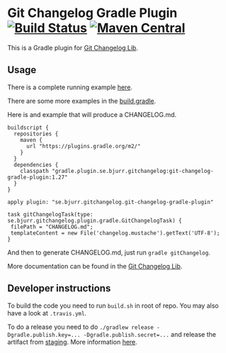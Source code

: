 # Git Changelog Gradle Plugin [![Build Status](https://travis-ci.org/tomasbjerre/git-changelog-gradle-plugin.svg?branch=master)](https://travis-ci.org/tomasbjerre/git-changelog-gradle-plugin) [![Maven Central](https://maven-badges.herokuapp.com/maven-central/se.bjurr.gitchangelog/git-changelog-gradle-plugin/badge.svg)](https://maven-badges.herokuapp.com/maven-central/se.bjurr.gitchangelog/git-changelog-gradle-plugin)

This is a Gradle plugin for [Git Changelog Lib](https://github.com/tomasbjerre/git-changelog-lib).

## Usage ##
There is a complete running example [here](https://github.com/tomasbjerre/git-changelog-gradle-plugin/tree/master/git-changelog-gradle-plugin-example).

There are some more examples in the [build.gradle](https://github.com/tomasbjerre/git-changelog-gradle-plugin/blob/master/git-changelog-gradle-plugin-example/build.gradle).

Here is and example that will produce a CHANGELOG.md.

```
buildscript {
  repositories {
    maven {
      url "https://plugins.gradle.org/m2/"
    }
  }
  dependencies {
    classpath "gradle.plugin.se.bjurr.gitchangelog:git-changelog-gradle-plugin:1.27"
  }
}

apply plugin: "se.bjurr.gitchangelog.git-changelog-gradle-plugin"

task gitChangelogTask(type: se.bjurr.gitchangelog.plugin.gradle.GitChangelogTask) {
 filePath = "CHANGELOG.md";
 templateContent = new File('changelog.mustache').getText('UTF-8');
}
```

And then to generate CHANGELOG.md, just run `gradle gitChangelog`.

More documentation can be found in the [Git Changelog Lib](https://github.com/tomasbjerre/git-changelog-lib).

## Developer instructions

To build the code you need to run `build.sh` in root of repo. You may also have a look at `.travis.yml`.

To do a release you need to do `./gradlew release -Dgradle.publish.key=... -Dgradle.publish.secret=...` and release the artifact from [staging](https://oss.sonatype.org/#stagingRepositories). More information [here](http://central.sonatype.org/pages/releasing-the-deployment.html).
